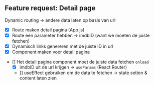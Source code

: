 ## Feature request: Detail page

Dynamic routing -> andere data laten op basis van url

- [x] Route maken detail pagina (App.js)
- [x] Route een parameter hebben -> imdbID (want we moeten de juiste fetchen)
- [x] Dynamisch links genereren met de juiste ID in url
- [x] Component maken voor detail pagina
- [] Het detail pagina component moet de juiste data fetchen `onload`
  - [x] imdbID uit de url krijgen -> `useParams` (React Router)
  - [] useEffect gebruiken om de data te fetchen -> state setten & content laten zien

